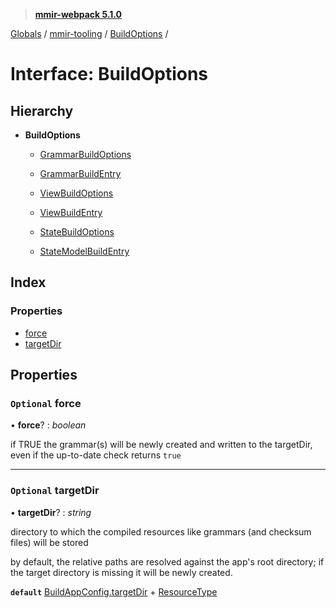 > **[mmir-webpack 5.1.0](../README.md)**

[Globals](../README.md) / [mmir-tooling](../modules/mmir_tooling.md) / [BuildOptions](mmir_tooling.buildoptions.md) /

# Interface: BuildOptions

## Hierarchy

* **BuildOptions**

  * [GrammarBuildOptions](mmir_tooling.grammarbuildoptions.md)

  * [GrammarBuildEntry](mmir_tooling.grammarbuildentry.md)

  * [ViewBuildOptions](mmir_tooling.viewbuildoptions.md)

  * [ViewBuildEntry](mmir_tooling.viewbuildentry.md)

  * [StateBuildOptions](mmir_tooling.statebuildoptions.md)

  * [StateModelBuildEntry](mmir_tooling.statemodelbuildentry.md)

## Index

### Properties

* [force](mmir_tooling.buildoptions.md#optional-force)
* [targetDir](mmir_tooling.buildoptions.md#optional-targetdir)

## Properties

### `Optional` force

• **force**? : *boolean*

if TRUE the grammar(s) will be newly created and written to the targetDir,
even if the up-to-date check returns `true`

___

### `Optional` targetDir

• **targetDir**? : *string*

directory to which the compiled resources like grammars (and checksum files) will be stored

by default, the relative paths are resolved against the app's root directory;
if the target directory is missing it will be newly created.

**`default`** [BuildAppConfig.targetDir](mmir_tooling.buildappconfig.md#optional-targetdir) + [ResourceType](../modules/mmir_tooling.md#resourcetype)